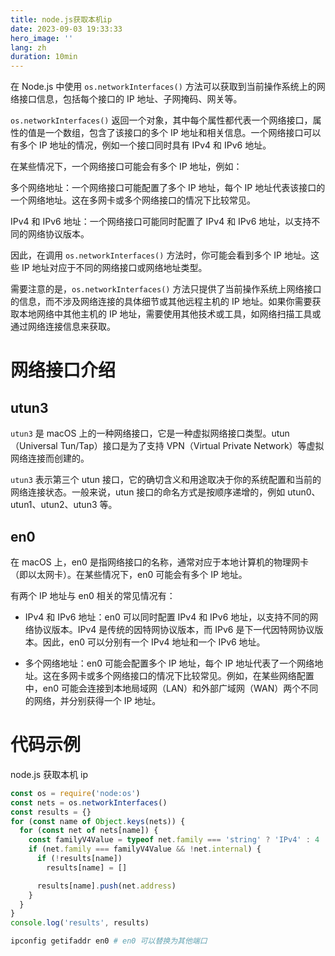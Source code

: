 ```yaml
---
title: node.js获取本机ip
date: 2023-09-03 19:33:33
hero_image: ''
lang: zh
duration: 10min
---
```


在 Node.js 中使用 `os.networkInterfaces()` 方法可以获取到当前操作系统上的网络接口信息，包括每个接口的 IP 地址、子网掩码、网关等。

`os.networkInterfaces()` 返回一个对象，其中每个属性都代表一个网络接口，属性的值是一个数组，包含了该接口的多个 IP 地址和相关信息。一个网络接口可以有多个 IP 地址的情况，例如一个接口同时具有 IPv4 和 IPv6 地址。

在某些情况下，一个网络接口可能会有多个 IP 地址，例如：

多个网络地址：一个网络接口可能配置了多个 IP 地址，每个 IP 地址代表该接口的一个网络地址。这在多网卡或多个网络接口的情况下比较常见。

IPv4 和 IPv6 地址：一个网络接口可能同时配置了 IPv4 和 IPv6 地址，以支持不同的网络协议版本。

因此，在调用 `os.networkInterfaces()` 方法时，你可能会看到多个 IP 地址。这些 IP 地址对应于不同的网络接口或网络地址类型。

需要注意的是，`os.networkInterfaces()` 方法只提供了当前操作系统上网络接口的信息，而不涉及网络连接的具体细节或其他远程主机的 IP 地址。如果你需要获取本地网络中其他主机的 IP 地址，需要使用其他技术或工具，如网络扫描工具或通过网络连接信息来获取。

# 网络接口介绍

## utun3

`utun3` 是 macOS 上的一种网络接口，它是一种虚拟网络接口类型。utun（Universal Tun/Tap）接口是为了支持 VPN（Virtual Private Network）等虚拟网络连接而创建的。

`utun3` 表示第三个 utun 接口，它的确切含义和用途取决于你的系统配置和当前的网络连接状态。一般来说，utun 接口的命名方式是按顺序递增的，例如 utun0、utun1、utun2、utun3 等。

## en0

在 macOS 上，en0 是指网络接口的名称，通常对应于本地计算机的物理网卡（即以太网卡）。在某些情况下，en0 可能会有多个 IP 地址。

有两个 IP 地址与 en0 相关的常见情况有：

- IPv4 和 IPv6 地址：en0 可以同时配置 IPv4 和 IPv6 地址，以支持不同的网络协议版本。IPv4 是传统的因特网协议版本，而 IPv6 是下一代因特网协议版本。因此，en0 可以分别有一个 IPv4 地址和一个 IPv6 地址。

- 多个网络地址：en0 可能会配置多个 IP 地址，每个 IP 地址代表了一个网络地址。这在多网卡或多个网络接口的情况下比较常见。例如，在某些网络配置中，en0 可能会连接到本地局域网（LAN）和外部广域网（WAN）两个不同的网络，并分别获得一个 IP 地址。

# 代码示例

node.js 获取本机 ip

```js
const os = require('node:os')
const nets = os.networkInterfaces()
const results = {}
for (const name of Object.keys(nets)) {
  for (const net of nets[name]) {
    const familyV4Value = typeof net.family === 'string' ? 'IPv4' : 4
    if (net.family === familyV4Value && !net.internal) {
      if (!results[name])
        results[name] = []

      results[name].push(net.address)
    }
  }
}
console.log('results', results)
```


```bash 
ipconfig getifaddr en0 # en0 可以替换为其他端口
```